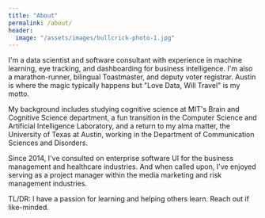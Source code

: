 ```yaml
---
title: "About"
permalink: /about/
header:
  image: "/assets/images/bullcrick-photo-1.jpg"
---
```

  
I'm a data scientist and software consultant with experience in machine learning, eye tracking, and dashboarding for business intelligence. I'm also a marathon-runner, bilingual Toastmaster, and deputy voter registrar. Austin is where the magic typically happens but "Love Data, Will Travel" is my motto. 

My background includes studying cognitive science at MIT's Brain and Cognitive Science department, a fun transition in the Computer Science and Artificial Intelligence Laboratory, and a return to my alma matter, the University of Texas at Austin, working in the Department of Communication Sciences and Disorders. 

Since 2014, I've consulted on enterprise software UI for the business management and healthcare industries. And when called upon, I've enjoyed serving as a project manager within the media marketing and risk management industries.

TL/DR: I have a passion for learning and helping others learn. Reach out if like-minded. 
